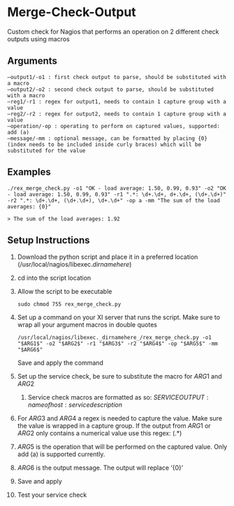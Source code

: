 # Merge-Check-Output
Custom check for Nagios that performs an operation on 2 different check outputs using macros

## Arguments

    —output1/-o1 : first check output to parse, should be substituted with a macro
    —output2/-o2 : second check output to parse, should be substituted with a macro
	—reg1/-r1 : regex for output1, needs to contain 1 capture group with a value
	—reg2/-r2 : regex for output2, needs to contain 1 capture group with a value
	—operation/-op : operating to perform on captured values, supported: add (a)
	—message/-mm : optional message, can be formatted by placing {0} (index needs to be included inside curly braces) which will be substituted for the value
  
## Examples

    ./rex_merge_check.py -o1 "OK - load average: 1.50, 0.99, 0.93" -o2 "OK - load average: 1.50, 0.99, 0.93" -r1 ".*: \d+.\d+, d+.\d+, (\d+.\d+)" -r2 ".*: \d+.\d+, (\d+.\d+), \d+.\d+" -op a -mm "The sum of the load averages: {0}"

    > The sum of the load averages: 1.92

## Setup Instructions

1. Download the python script and place it in a preferred location (/usr/local/nagios/libexec._dirnamehere_)
2. cd into the script location
3. Allow the script to be executable
      
       sudo chmod 755 rex_merge_check.py

4. Set up a command on your XI server that runs the script. Make sure to wrap all your argument macros in double quotes

       /usr/local/nagios/libexec._dirnamehere_/rex_merge_check.py -o1 "$ARG1$" -o2 "$ARG2$" -r1 "$ARG3$" -r2 "$ARG4$" -op "$ARG5$" -mm "$ARG6$"
    Save and apply the command
  
5. Set up the service check, be sure to substitute the macro for $ARG1$ and $ARG2$
    1. Service check macros are formatted as so: $SERVICEOUTPUT:name of host:service description$
6. For $ARG3$ and $ARG4$ a regex is needed to capture the value. Make sure the value is wrapped in a capture group. If the output from $ARG1$ or $ARG2$ only contains a numerical value use this regex: (.*)
7. $ARG5$ is the operation that will be performed on the captured value. Only add (a) is supported currently.
8. $ARG6$ is the output message. The output will replace ‘{0}’
9. Save and apply
10. Test your service check
